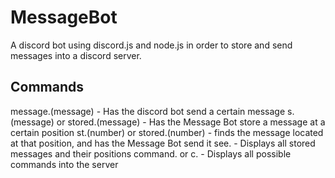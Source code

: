 # MessageBot
A discord bot using discord.js and node.js in order to store and send messages into a discord server.

Commands
----------
message.(message) - Has the discord bot send a certain message
s.(message) or stored.(message) - Has the Message Bot store a message at a certain position
st.(number) or stored.(number) - finds the message located at that position, and has the Message Bot send it
see. - Displays all stored messages and their positions
command. or c. - Displays all possible commands into the server
